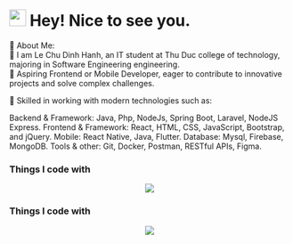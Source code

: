 <h1><img src="https://emojis.slackmojis.com/emojis/images/1531849430/4246/blob-sunglasses.gif?1531849430" width="30"/> Hey! Nice to see you.</h1>

🌱 About Me:</br>
🌱 I am Le Chu Dinh Hanh, an IT student at Thu Duc college of technology, majoring in Software Engineering engineering.</br>
🌱 Aspiring Frontend or Mobile Developer, eager to contribute to innovative projects and solve complex challenges.</br>

🌱 Skilled in working with modern technologies such as:

Backend & Framework: Java, Php, NodeJs, Spring Boot, Laravel, NodeJS Express.
Frontend & Framework: React, HTML, CSS, JavaScript, Bootstrap, and jQuery.
Mobile: React Native, Java, Flutter.
Database: Mysql, Firebase, MongoDB.
Tools & other: Git, Docker, Postman, RESTful APIs, Figma.

<h3>Things I code with</h3>
<p align="center">
    <img src="https://skillicons.dev/icons?i=github,laravel,c#,java,js,react,nodejs,redux,regex,mongodb,firebase,figma,css,css,bootstrap" />
</p>
<h3>Things I code with</h3>
<p align="center">
    <img src="https://skillicons.dev/icons?i=github,laravel,csharp,java,js,react,nodejs,redux,regex,mongodb,firebase,figma,css,bootstrap,docker,postman" />
</p>
